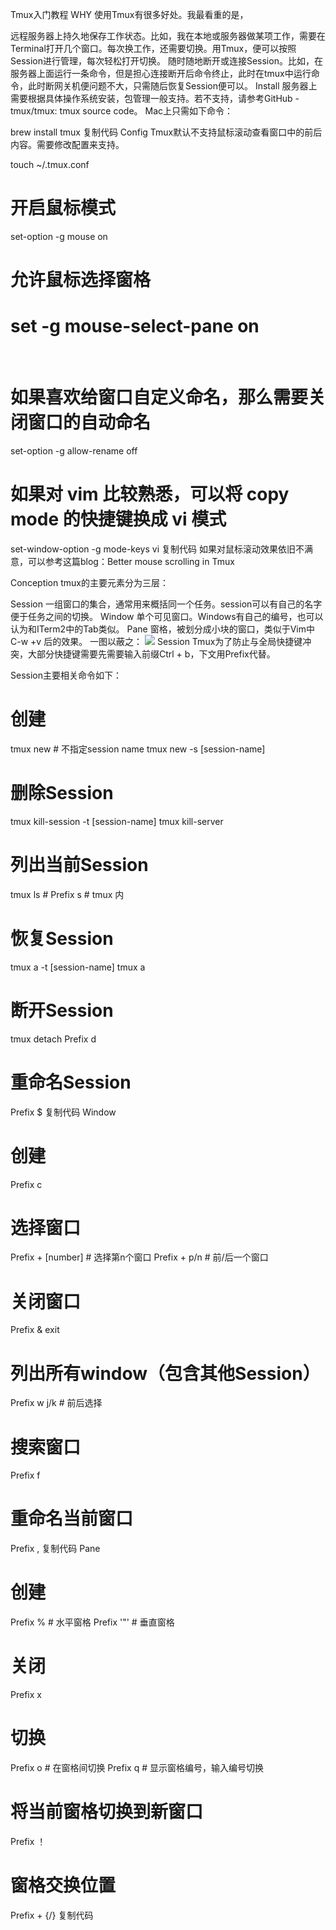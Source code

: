 Tmux入门教程
WHY
使用Tmux有很多好处。我最看重的是，

远程服务器上持久地保存工作状态。比如，我在本地或服务器做某项工作，需要在Terminal打开几个窗口。每次换工作，还需要切换。用Tmux，便可以按照Session进行管理，每次轻松打开切换。
随时随地断开或连接Session。比如，在服务器上面运行一条命令，但是担心连接断开后命令终止，此时在tmux中运行命令，此时断网关机便问题不大，只需随后恢复Session便可以。
Install
服务器上需要根据具体操作系统安装，包管理一般支持。若不支持，请参考GitHub - tmux/tmux: tmux source code。 Mac上只需如下命令：

brew install tmux
复制代码
Config
Tmux默认不支持鼠标滚动查看窗口中的前后内容。需要修改配置来支持。

touch ~/.tmux.conf

# 开启鼠标模式
set-option -g mouse on

# 允许鼠标选择窗格
# set -g mouse-select-pane on
​
# 如果喜欢给窗口自定义命名，那么需要关闭窗口的自动命名
set-option -g allow-rename off
​
# 如果对 vim 比较熟悉，可以将 copy mode 的快捷键换成 vi 模式
set-window-option -g mode-keys vi
复制代码
如果对鼠标滚动效果依旧不满意，可以参考这篇blog：Better mouse scrolling in Tmux

Conception
tmux的主要元素分为三层：

Session 一组窗口的集合，通常用来概括同一个任务。session可以有自己的名字便于任务之间的切换。
Window 单个可见窗口。Windows有自己的编号，也可以认为和ITerm2中的Tab类似。
Pane 窗格，被划分成小块的窗口，类似于Vim中 C-w +v 后的效果。 一图以蔽之：
![](https://user-gold-cdn.xitu.io/2018/2/18/161a7829cd0bc4b2?imageView2/0/w/1280/h/960/format/webp/ignore-error/1)
Session
Tmux为了防止与全局快捷键冲突，大部分快捷键需要先需要输入前缀Ctrl + b，下文用Prefix代替。

Session主要相关命令如下：

# 创建
tmux new # 不指定session name
tmux new -s [session-name]

# 删除Session
tmux kill-session -t [session-name]
tmux kill-server

# 列出当前Session
tmux ls # 
Prefix s # tmux 内

# 恢复Session
tmux a -t [session-name]
tmux a

# 断开Session
tmux detach
Prefix d

# 重命名Session
Prefix $
复制代码
Window
# 创建
Prefix c

# 选择窗口
Prefix + [number] # 选择第n个窗口
Prefix + p/n	# 前/后一个窗口

# 关闭窗口
Prefix &
exit

# 列出所有window（包含其他Session）
Prefix w 
j/k # 前后选择

# 搜索窗口
Prefix f

# 重命名当前窗口
Prefix ,
复制代码
Pane
# 创建
Prefix %	# 水平窗格
Prefix '"'	# 垂直窗格

# 关闭
Prefix x

# 切换
Prefix o # 在窗格间切换
Prefix q	# 显示窗格编号，输入编号切换

# 将当前窗格切换到新窗口
Prefix ！

# 窗格交换位置
Prefix + {/}
复制代码

